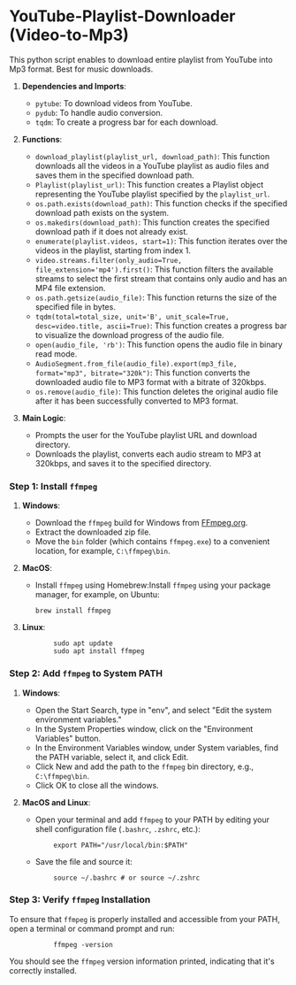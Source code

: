 # YouTube-Playlist-Downloader (Video-to-Mp3)
This python script enables to download entire playlist from YouTube into Mp3 format. Best for music downloads.

<ol>
<li>
<p><strong>Dependencies and Imports</strong>:</p>
<ul>
<li><code>pytube</code>: To download videos from YouTube.</li>
<li><code>pydub</code>: To handle audio conversion.</li>
<li><code>tqdm</code>: To create a progress bar for each download.</li>
</ul>
</li>
<li>
<p><strong>Functions</strong>:</p>
<ul>
<li><code>download_playlist(playlist_url, download_path)</code>: This function downloads all the videos in a YouTube playlist as audio files and saves them in the specified download path.</li>
<li><code>Playlist(playlist_url)</code>: This function creates a Playlist object representing the YouTube playlist specified by the <code>playlist_url</code>.</li>
<li><code>os.path.exists(download_path)</code>: This function checks if the specified download path exists on the system.</li>
<li><code>os.makedirs(download_path)</code>: This function creates the specified download path if it does not already exist.</li>
<li><code>enumerate(playlist.videos, start=1)</code>: This function iterates over the videos in the playlist, starting from index 1.</li>
<li><code>video.streams.filter(only_audio=True, file_extension='mp4').first()</code>: This function filters the available streams to select the first stream that contains only audio and has an MP4 file extension.</li>
<li><code>os.path.getsize(audio_file)</code>: This function returns the size of the specified file in bytes.</li>
<li><code>tqdm(total=total_size, unit='B', unit_scale=True, desc=video.title, ascii=True)</code>: This function creates a progress bar to visualize the download progress of the audio file.</li>
<li><code>open(audio_file, 'rb')</code>: This function opens the audio file in binary read mode.</li>
<li><code>AudioSegment.from_file(audio_file).export(mp3_file, format="mp3", bitrate="320k")</code>: This function converts the downloaded audio file to MP3 format with a bitrate of 320kbps.</li>
<li><code>os.remove(audio_file)</code>: This function deletes the original audio file after it has been successfully converted to MP3 format.</li>
</ul>
</li>
<li>
<p><strong>Main Logic</strong>:</p>
<ul>
<li>Prompts the user for the YouTube playlist URL and download directory.</li>
<li>Downloads the playlist, converts each audio stream to MP3 at 320kbps, and saves it to the specified directory.</li>
</ul>
</li>
</ol>
<h3>Step 1: Install <code>ffmpeg</code></h3>
<ol>
<li>
<p><strong>Windows</strong>:</p>
<ul>
<li>Download the <code>ffmpeg</code> build for Windows from <a href="https://ffmpeg.org/download.html" target="_new" rel="noreferrer">FFmpeg.org</a>.</li>
<li>Extract the downloaded zip file.</li>
<li>Move the <code>bin</code> folder (which contains <code>ffmpeg.exe</code>) to a convenient location, for example, <code>C:\ffmpeg\bin</code>.</li>
</ul>
</li>
<li>
<p><strong>MacOS</strong>:</p>
<ul>
<li>
<p>Install <code>ffmpeg</code> using Homebrew:Install <code>ffmpeg</code> using your package manager, for example, on Ubuntu:</p>
<p><code class="hljs language-markdown"><span class="hljs-code">brew install ffmpeg</span></code></p>
</li>
</ul>
</li>
<li>
<p><strong>Linux</strong>:</p>
</li>
</ol>
<p style="padding-left: 80px;"><code class="hljs language-markdown"><span class="hljs-code">sudo apt update<br />sudo apt install ffmpeg</span></code></p>
<h3>Step 2: Add <code>ffmpeg</code> to System PATH</h3>
<ol>
<li>
<p><strong>Windows</strong>:</p>
<ul>
<li>Open the Start Search, type in "env", and select "Edit the system environment variables."</li>
<li>In the System Properties window, click on the "Environment Variables" button.</li>
<li>In the Environment Variables window, under System variables, find the PATH variable, select it, and click Edit.</li>
<li>Click New and add the path to the <code>ffmpeg</code> bin directory, e.g., <code>C:\ffmpeg\bin</code>.</li>
<li>Click OK to close all the windows.</li>
</ul>
</li>
<li>
<p><strong>MacOS and Linux</strong>:</p>
<ul>
<li>Open your terminal and add <code>ffmpeg</code> to your PATH by editing your shell configuration file (<code>.bashrc</code>, <code>.zshrc</code>, etc.):</li>
</ul>
</li>
</ol>
<p style="padding-left: 80px;"><code class="hljs language-markdown"><span class="hljs-code"><span class="hljs-built_in">export</span> PATH=<span class="hljs-string">"/usr/local/bin:<span class="hljs-variable">$PATH</span>"</span></span></code></p>
<ul>
<li style="list-style-type: none;">
<ul>
<li>Save the file and source it:</li>
</ul>
</li>
</ul>
<p style="padding-left: 80px;"><code class="hljs language-markdown"><span class="hljs-code"><span class="hljs-built_in">source ~/.bashrc <span class="hljs-comment"># or source ~/.zshrc</span></span></span></code></p>
<h3>Step 3: Verify <code>ffmpeg</code> Installation</h3>
<p>To ensure that <code>ffmpeg</code> is properly installed and accessible from your PATH, open a terminal or command prompt and run:</p>
<p style="padding-left: 80px;"><code class="hljs language-markdown"><span class="hljs-code"><span class="hljs-built_in">ffmpeg -version </span></span></code></p>
<p>You should see the <code>ffmpeg</code> version information printed, indicating that it's correctly installed.</p>
